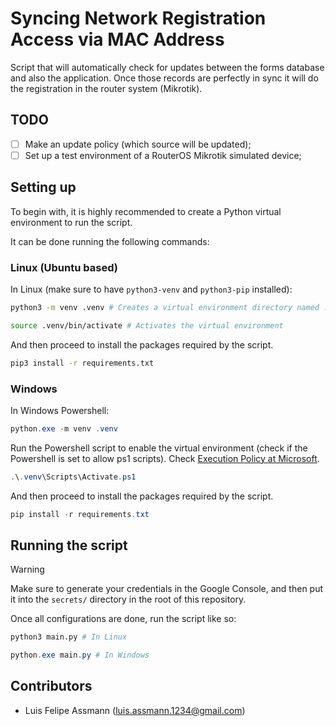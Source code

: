 # Syncing Network Registration Access via MAC Address

Script that will automatically check for updates between 
the forms database and also the application. Once those 
records are perfectly in sync it will do the registration 
in the router system (Mikrotik).

## TODO

- [ ] Make an update policy (which source will be updated);
- [ ] Set up a test environment of a RouterOS Mikrotik simulated device;

## Setting up

To begin with, it is highly recommended to create a 
Python virtual environment to run the script.

It can be done running the following commands:

### Linux (Ubuntu based)

In Linux (make sure to have `python3-venv` and `python3-pip`
installed):
```sh
python3 -m venv .venv # Creates a virtual environment directory named .venv
```

```sh
source .venv/bin/activate # Activates the virtual environment
```

And then proceed to install the packages required by 
the script.

```sh
pip3 install -r requirements.txt 
```

### Windows

In Windows Powershell:
```ps1
python.exe -m venv .venv
```

Run the Powershell script to enable the virtual environment 
(check if the Powershell is set to allow ps1 scripts).
Check [Execution Policy at Microsoft](https://learn.microsoft.com/en-us/powershell/module/microsoft.powershell.security/set-executionpolicy?view=powershell-7.4).
```ps1
.\.venv\Scripts\Activate.ps1 
```

And then proceed to install the packages required by 
the script.

```ps1
pip install -r requirements.txt 
```

## Running the script

> [!WARNING]
> 
> Make sure to generate your credentials in the Google
> Console, and then put it into the `secrets/` directory in the
> root of this repository.

Once all configurations are done, run the script like so:

```sh
python3 main.py # In Linux
```

```ps1
python.exe main.py # In Windows
```

## Contributors

- Luis Felipe Assmann (luis.assmann.1234@gmail.com)
